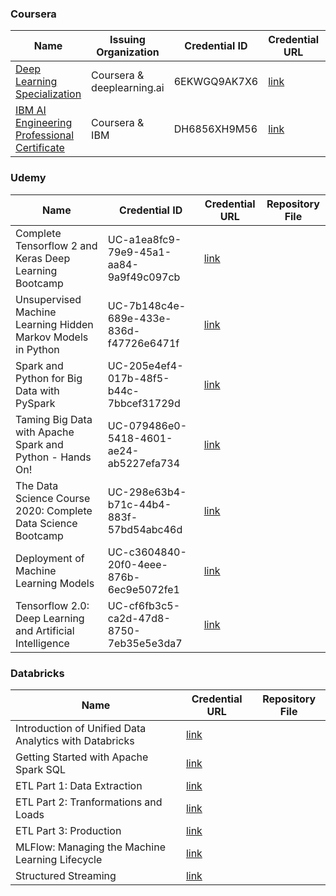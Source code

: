 

### Coursera

| Name                                            | Issuing Organization       | Credential ID | Credential URL                                                                           | Repository File |
|-------------------------------------------------|----------------------------|---------------|------------------------------------------------------------------------------------------|-----------------|
| [Deep Learning Specialization](https://www.coursera.org/specializations/deep-learning) | Coursera & deeplearning.ai | 6EKWGQ9AK7X6  | [link](https://www.coursera.org/account/accomplishments/specialization/6EKWGQ9AK7X6)     |  |
| [IBM AI Engineering Professional Certificate](https://www.coursera.org/professional-certificates/ai-engineer) | Coursera & IBM  | DH6856XH9M56  | [link](https://www.coursera.org/account/accomplishments/professional-cert/DH6856XH9M56]) | |

### Udemy

| Name                                                         | Credential ID                           | Credential URL                                                                                           | Repository File |
|--------------------------------------------------------------|-----------------------------------------|----------------------------------------------------------------------------------------------------------|---------------------|
| Complete Tensorflow 2 and Keras Deep Learning Bootcamp       | UC-a1ea8fc9-79e9-45a1-aa84-9a9f49c097cb | [link](https://www.udemy.com/certificate/UC-a1ea8fc9-79e9-45a1-aa84-9a9f49c097cb/]) | |
| Unsupervised Machine Learning Hidden Markov Models in Python | UC-7b148c4e-689e-433e-836d-f47726e6471f | [link](https://www.udemy.com/certificate/UC-7b148c4e-689e-433e-836d-f47726e6471f/)  | |
| Spark and Python for Big Data with PySpark                   | UC-205e4ef4-017b-48f5-b44c-7bbcef31729d | [link](https://www.udemy.com/certificate/UC-205e4ef4-017b-48f5-b44c-7bbcef31729d/)  | |
| Taming Big Data with Apache Spark and Python - Hands On!     | UC-079486e0-5418-4601-ae24-ab5227efa734 | [link](https://www.udemy.com/certificate/UC-079486e0-5418-4601-ae24-ab5227efa734)   | |
| The Data Science Course 2020: Complete Data Science Bootcamp | UC-298e63b4-b71c-44b4-883f-57bd54abc46d | [link](https://www.udemy.com/certificate/UC-298e63b4-b71c-44b4-883f-57bd54abc46d)   | |
| Deployment of Machine Learning Models                        | UC-c3604840-20f0-4eee-876b-6ec9e5072fe1 | [link](https://www.udemy.com/certificate/UC-c3604840-20f0-4eee-876b-6ec9e5072fe1/)  | |
| Tensorflow 2.0: Deep Learning and Artificial Intelligence    | UC-cf6fb3c5-ca2d-47d8-8750-7eb35e5e3da7 | [link](https://www.udemy.com/certificate/UC-cf6fb3c5-ca2d-47d8-8750-7eb35e5e3da7/)  | |

### Databricks

| Name                                                   | Credential URL                                                                               | Repository File |
|--------------------------------------------------------|----------------------------------------------------------------------------------------------|----------------------------------------------------------------------------------------------|
| Introduction of Unified Data Analytics with Databricks | [link](https://academy.databricks.com/award/completion/5e8540aa-1033-3ec3-b0dc-5ac7d6a2fa44) | |
| Getting Started with Apache Spark SQL                  | [link](https://academy.databricks.com/award/completion/2d7bcb66-858b-38a5-a424-bf5cdc6cdc6d) | |
| ETL Part 1: Data Extraction                            | [link](https://academy.databricks.com/award/completion/d357c2c7-441a-3d0e-b482-a863f4a30e3a) | |
| ETL Part 2: Tranformations and Loads                   | [link](https://academy.databricks.com/award/completion/1e6ce142-bb0f-3668-8def-f990ecc60f1c) | |
| ETL Part 3: Production                                 | [link](https://academy.databricks.com/award/completion/9722f58c-ea7b-34a7-a7b8-a87bbc1ba7f8) | |
| MLFlow: Managing the Machine Learning Lifecycle        | [link](https://academy.databricks.com/award/completion/e34f2b49-8551-3b21-9366-a0fa31833511) | |
| Structured Streaming                                   | [link](https://academy.databricks.com/award/completion/9ef09406-e8c3-34c3-8a72-6db365d6a2ba) | |
